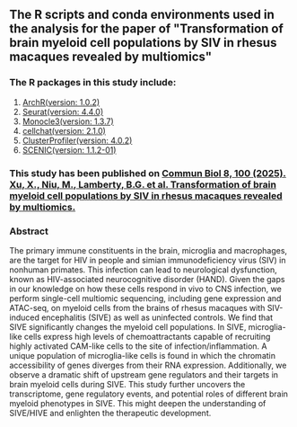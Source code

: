 ## The R scripts and conda environments used in the analysis for the paper of "Transformation of brain myeloid cell populations by SIV in rhesus macaques revealed by multiomics"
### The R packages in this study include: 
1. [ArchR(version: 1.0.2)](http://www.archrproject.com/)
2. [Seurat(version: 4.4.0)](https://github.com/satijalab/seurat)
3. [Monocle3(version: 1.3.7)](https://github.com/cole-trapnell-lab/monocle3)
4. [cellchat(version: 2.1.0)](https://github.com/jinworks/CellChat)
5. [ClusterProfiler(version: 4.0.2)](https://bioconductor.org/packages/clusterProfiler/)
6. [SCENIC(version: 1.1.2-01)](https://htmlpreview.github.io/?https://github.com/aertslab/SCENIC/blob/master/inst/doc/SCENIC_Running.html)

### This study has been published on [Commun Biol 8, 100 (2025). Xu, X., Niu, M., Lamberty, B.G. et al. Transformation of brain myeloid cell populations by SIV in rhesus macaques revealed by multiomics.](https://doi.org/10.1038/s42003-024-07443-4)
### Abstract
The primary immune constituents in the brain, microglia and macrophages, are the target for HIV in people and simian immunodeficiency virus (SIV) in nonhuman primates. This infection can lead to neurological dysfunction, known as HIV-associated neurocognitive disorder (HAND). Given the gaps in our knowledge on how these cells respond in vivo to CNS infection, we perform single-cell multiomic sequencing, including gene expression and ATAC-seq, on myeloid cells from the brains of rhesus macaques with SIV-induced encephalitis (SIVE) as well as uninfected controls. We find that SIVE significantly changes the myeloid cell populations. In SIVE, microglia-like cells express high levels of chemoattractants capable of recruiting highly activated CAM-like cells to the site of infection/inflammation. A unique population of microglia-like cells is found in which the chromatin accessibility of genes diverges from their RNA expression. Additionally, we observe a dramatic shift of upstream gene regulators and their targets in brain myeloid cells during SIVE. This study further uncovers the transcriptome, gene regulatory events, and potential roles of different brain myeloid phenotypes in SIVE. This might deepen the understanding of SIVE/HIVE and enlighten the therapeutic development.
[](https://github.com/Howard-Fox-Lab/SIVE_Multiomic_analysis/blob/main/abstract_graph.png)
